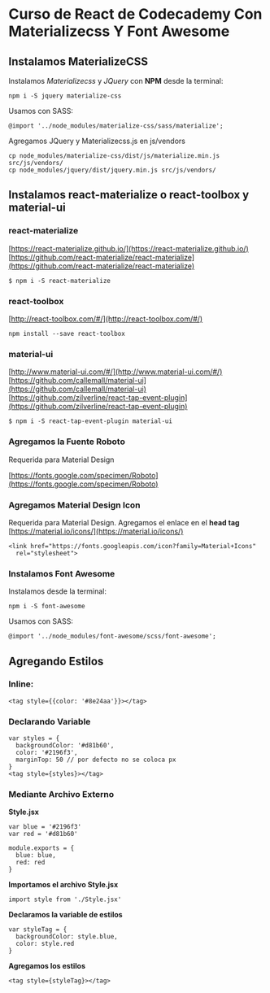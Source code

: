 # Curso de React de Codecademy Con Materializecss Y Font Awesome

## Instalamos MaterializeCSS

Instalamos *Materializecss* y *JQuery* con **NPM** desde la terminal:

    npm i -S jquery materialize-css

Usamos con SASS:

    @import '../node_modules/materialize-css/sass/materialize';

Agregamos JQuery y Materializecss.js en js/vendors

    cp node_modules/materialize-css/dist/js/materialize.min.js src/js/vendors/
    cp node_modules/jquery/dist/jquery.min.js src/js/vendors/

## Instalamos react-materialize o react-toolbox y material-ui

### react-materialize
[https://react-materialize.github.io/](https://react-materialize.github.io/)  
[https://github.com/react-materialize/react-materialize](https://github.com/react-materialize/react-materialize)


    $ npm i -S react-materialize

### react-toolbox
[http://react-toolbox.com/#/](http://react-toolbox.com/#/)

    npm install --save react-toolbox

### material-ui
[http://www.material-ui.com/#/](http://www.material-ui.com/#/)  
[https://github.com/callemall/material-ui](https://github.com/callemall/material-ui)   
[https://github.com/zilverline/react-tap-event-plugin](https://github.com/zilverline/react-tap-event-plugin)

    $ npm i -S react-tap-event-plugin material-ui


### Agregamos la Fuente Roboto
Requerida para Material Design

[https://fonts.google.com/specimen/Roboto](https://fonts.google.com/specimen/Roboto)

### Agregamos Material Design Icon
Requerida para Material Design. Agregamos el enlace en el **head tag**
[https://material.io/icons/](https://material.io/icons/)

    <link href="https://fonts.googleapis.com/icon?family=Material+Icons"
      rel="stylesheet">


### Instalamos Font Awesome
Instalamos desde la terminal:

    npm i -S font-awesome

Usamos con SASS:

    @import '../node_modules/font-awesome/scss/font-awesome';

## Agregando Estilos
### Inline:

    <tag style={{color: '#8e24aa'}}></tag>

### Declarando Variable

    var styles = {
      backgroundColor: '#d81b60',
      color: '#2196f3',
      marginTop: 50 // por defecto no se coloca px
    }
    <tag style={styles}></tag>

### Mediante Archivo Externo

**Style.jsx**

    var blue = '#2196f3'
    var red = '#d81b60'
    
    module.exports = {
      blue: blue,
      red: red
    }

**Importamos el archivo Style.jsx**

    import style from './Style.jsx'

**Declaramos la variable de estilos**

    var styleTag = {
      backgroundColor: style.blue,
      color: style.red
    }

**Agregamos los estilos**

    <tag style={styleTag}></tag>
